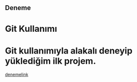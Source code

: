 ## Deneme 

# Git Kullanımı

# Git kullanımıyla alakalı deneyip yüklediğim ilk projem.

[denemelink](http://google.com)